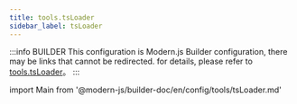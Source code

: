 ```yaml
---
title: tools.tsLoader
sidebar_label: tsLoader
---
```


:::info BUILDER
This configuration is Modern.js Builder configuration, there may be links that cannot be redirected. for details, please refer to [tools.tsLoader](https://modernjs.dev/builder/zh/api/config-tools.html#tools-tsloader)。
:::

import Main from '@modern-js/builder-doc/en/config/tools/tsLoader.md'

<Main />
